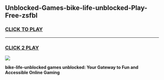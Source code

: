 
## Unblocked-Games-bike-life-unblocked-Play-Free-zsfbl
<h3>
<a href="https://premium76.site?title=bike-life-unblocked&ref=20M">CLICK TO PLAY</a></h3>
<hr>

<h3>
<a href="https://premium76.site?title=bike-life-unblocked&ref=20M">CLICK 2 PLAY</a>
  
</h3>

<a href="https://premium76.site?title=bike-life-unblocked&ref=19M"><img src="https://clearcache.store/games.png"></a>


**bike-life-unblocked games unblocked: Your Gateway to Fun and Accessible Online Gaming**
